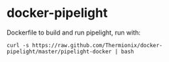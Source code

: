 docker-pipelight
================

Dockerfile to build and run pipelight, run with:

    curl -s https://raw.github.com/Thermionix/docker-pipelight/master/pipelight-docker | bash
